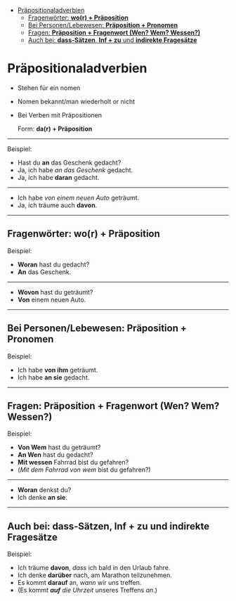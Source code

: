 - [Präpositionaladverbien](#präpositionaladverbien)
  - [Fragenwörter: **wo(r) + Präposition**](#fragenwörter-wor--präposition)
  - [Bei Personen/Lebewesen: **Präposition + Pronomen**](#bei-personenlebewesen-präposition--pronomen)
  - [Fragen: **Präposition + Fragenwort (Wen? Wem? Wessen?)**](#fragen-präposition--fragenwort-wen-wem-wessen)
  - [Auch bei: **dass-Sätzen**, **Inf + zu** und **indirekte Fragesätze**](#auch-bei-dass-sätzen-inf--zu-und-indirekte-fragesätze)

# Präpositionaladverbien

- Stehen für ein nomen
- Nomen bekannt/man wiederholt or nicht
- Bei Verben mit Präpositionen

    Form: **da(r) + Präposition**

---
Beispiel:

- Hast du **an** das Geschenk gedacht?
- Ja, ich habe *an das Geschenk* gedacht.
- Ja, ich habe **daran** gedacht.

---
- Ich habe *von einem neuen Auto* geträumt.
- Ja, ich träume auch **davon**.

---

## Fragenwörter: **wo(r) + Präposition**

Beispiel:

- **Woran** hast du gedacht?
- **An** das Geschenk.

---
- **Wovon** hast du geträumt?
- **Von** einem neuen Auto.

---

## Bei Personen/Lebewesen: **Präposition + Pronomen**

Beispiel:

- Ich habe **von ihm** geträumt.
- Ich habe **an sie** gedacht.

---

## Fragen: **Präposition + Fragenwort (Wen? Wem? Wessen?)**

Beispiel:

- **Von Wem** hast du geträumt?
- **An Wen** hast du gedacht?
- **Mit wessen** Fahrrad bist du gefahren?
- (_Mit dem Fahrrad von wem_ bist du gefahren?)

---
- **Woran** denkst du?
- Ich denke **an sie**.

---

## Auch bei: **dass-Sätzen**, **Inf + zu** und **indirekte Fragesätze**

Beispiel:

- Ich träume **davon**, *dass* ich bald in den Urlaub fahre.
- Ich denke **darüber** nach, am Marathon teilzunehmen.
- Es kommt **darauf** an, *wann* wir uns treffen.
- (Es kommt ***auf** die Uhrzeit* unseres Treffens *an*.)